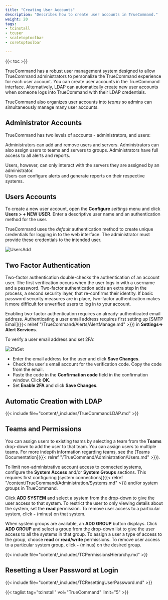 ```yaml
---
title: "Creating User Accounts"
description: "Describes how to create user accounts in TrueCommand."
weight: 20
tags:
- tcinstall
- tcuser
- scaletoptoolbar
- coretoptoolbar

---
```


{{< toc >}}

TrueCommand has a robust user management system designed to allow TrueCommand administrators to personalize the TrueCommand experience for each user account.
You can create user accounts in the TrueCommand interface. Alternatively, LDAP can automatically create new user accounts when someone logs into TrueCommand with their LDAP credentials.

TrueCommand also organizes user accounts into *teams* so admins can simultaneously manage many user accounts.

## Administrator Accounts

TrueCommand has two levels of accounts - administrators, and users:

Administrators can add and remove users and servers.
Administrators can also assign users to teams and servers to groups.
Administrators have full access to all alerts and reports.

Users, however, can only interact with the servers they are assigned by an administrator.  
Users can configure alerts and generate reports on their respective systems.

## Users Accounts

To create a new user account, open the **Configure** <i class="material-icons" aria-hidden="true" title="Settings">settings</i> menu and click **Users > + NEW USER**.
Enter a descriptive user name and an authentication method for the user.

TrueCommand uses the *default* authentication method to create unique credentials for logging in to the web interface.
The administrator must provide these credentials to the intended user.

![UsersAdd](/images/TrueCommand/Users/UsersNewUser.png "Adding a new user")

## Two Factor Authentication


Two-factor authentication double-checks the authentication of an account user.
The first verification occurs when the user logs in with a username and a password.
Two-factor authentication adds an extra step in the process, a second security layer, that re-confirms their identity.
If basic password security measures are in place, two-factor authentication makes it more difficult for unverified users to log in to your account.

Enabling two-factor authentication requires an already-authenticated email address. Authenticating a user email address requires first setting up [SMTP Email]({{< relref "/TrueCommand/Alerts/AlertManage.md" >}}) in **Settings-> Alert Services**.

To verify a user email address and set 2FA:

![2faSet](/images/TrueCommand/Users/2fa_setup.png "Setting Two Factor Authentication")

* Enter the email address for the user and click **Save Changes**.
* Check the user's email account for the verification code. Copy the code from the email.
* Paste the code in the **Confirmation code** field in the confirmation window. Click **OK**.
* Set **Enable 2FA** and click **Save Changes**.

## Automatic Creation with LDAP

{{< include file="content/_includes/TrueCommandLDAP.md" >}}

## Teams and Permissions

You can assign users to existing teams by selecting a team from the **Teams** drop-down to add the user to that team.
You can assign users to multiple teams.
For more indepth information regarding teams, see the [Teams Documentation]({{< relref "/TrueCommand/Administration/Users.md" >}}).

To limit non-administrative account access to connected systems, configure the **System Access** and/or **System Groups** sections.
This requires first configuring [system connections]({{< relref "/content/TrueCommand/Administration/Systems.md" >}}) and/or system groups in TrueCommand.

Click **ADD SYSTEM** and select a system from the drop-down to give the user access to that system.
To restrict the user to only viewing details about the system, set the **read** permission.
To remove user access to a particular system, click **-** (minus) on that system.

When system groups are available, an **ADD GROUP** button displays.
Click **ADD GROUP** and select a group from the drop-down list to give the user access to all the systems in that group.
To assign a user a type of access to the group, choose **read** or **read/write** permissions.
To remove user access to a particular system group, click **-** (minus) on the desired group.

{{< include file="content/_includes/TCPermissionsHierarchy.md" >}}

## Resetting a User Password at Login

{{< include file="content/_includes/TCResettingUserPassword.md" >}}

{{< taglist tag="tcinstall" vol="TrueCommand" limit="5" >}}
